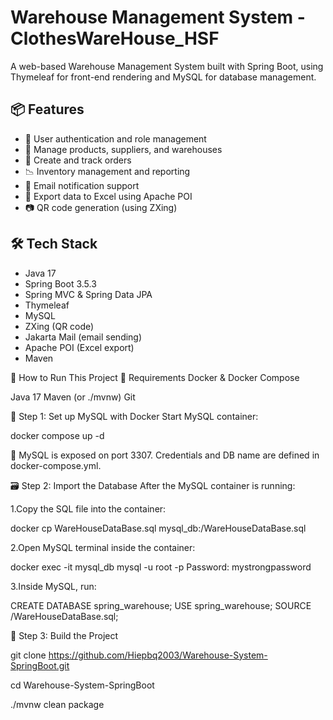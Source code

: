 # Warehouse Management System - ClothesWareHouse_HSF

A web-based Warehouse Management System built with Spring Boot, using Thymeleaf for front-end rendering and MySQL for database management.

## 📦 Features

- 👤 User authentication and role management
- 📁 Manage products, suppliers, and warehouses
- 📑 Create and track orders
- 📉 Inventory management and reporting
- 📧 Email notification support
- 🧾 Export data to Excel using Apache POI
- 📷 QR code generation (using ZXing)

## 🛠 Tech Stack

- Java 17
- Spring Boot 3.5.3
- Spring MVC & Spring Data JPA
- Thymeleaf
- MySQL
- ZXing (QR code)
- Jakarta Mail (email sending)
- Apache POI (Excel export)
- Maven

🚀 How to Run This Project
🧱 Requirements
Docker & Docker Compose

Java 17
Maven (or ./mvnw)
Git

🐬 Step 1: Set up MySQL with Docker
Start MySQL container:

docker compose up -d

📌 MySQL is exposed on port 3307. Credentials and DB name are defined in docker-compose.yml.

🗃️ Step 2: Import the Database
After the MySQL container is running:

1.Copy the SQL file into the container:

docker cp WareHouseDataBase.sql mysql_db:/WareHouseDataBase.sql

2.Open MySQL terminal inside the container:

docker exec -it mysql_db mysql -u root -p
Password: mystrongpassword

3.Inside MySQL, run:

CREATE DATABASE spring_warehouse;
USE spring_warehouse;
SOURCE /WareHouseDataBase.sql;

🔧 Step 3: Build the Project

git clone https://github.com/Hiepbq2003/Warehouse-System-SpringBoot.git

cd Warehouse-System-SpringBoot

./mvnw clean package
